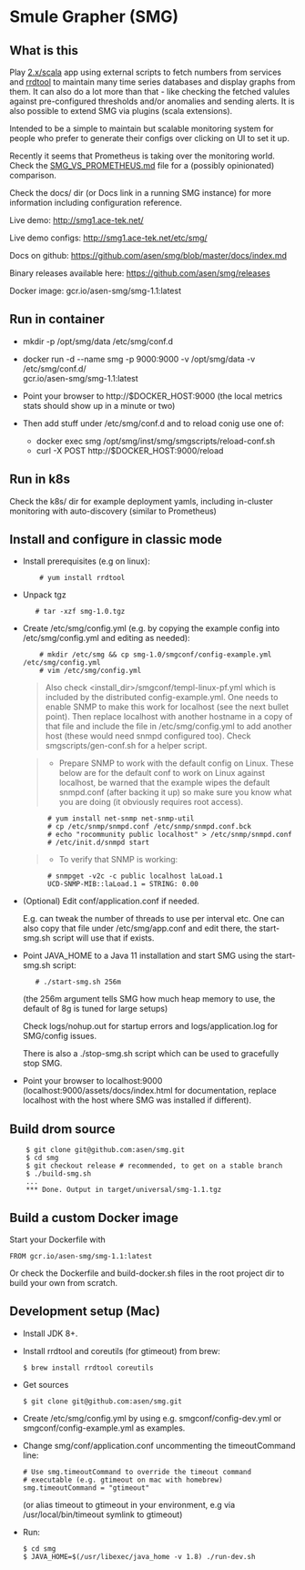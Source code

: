 # Smule Grapher (SMG)

## What is this

Play [2.x/scala](https://www.playframework.com/) app using external 
scripts to fetch numbers from services and [rrdtool](http://oss.oetiker.ch/rrdtool/) 
to maintain many time series databases and display graphs from them. 
It can also do a lot more than that - like checking the fetched valules 
against pre-configured thresholds and/or anomalies and sending alerts. 
It is also possible to extend SMG via plugins (scala extensions).

Intended to be a simple to maintain but scalable monitoring system for 
people who prefer to generate their configs over clicking on UI to set 
it up.

Recently it seems that Prometheus is taking over the monitoring world. 
Check the [SMG_VS_PROMETHEUS.md](SMG_VS_PROMETHEUS.md) file for a 
(possibly opinionated) comparison. 

Check the docs/ dir (or Docs link in a running SMG instance) for more 
information including configuration reference.

Live demo: http://smg1.ace-tek.net/

Live demo configs: http://smg1.ace-tek.net/etc/smg/

Docs on github: https://github.com/asen/smg/blob/master/docs/index.md

Binary releases available here: https://github.com/asen/smg/releases

Docker image: gcr.io/asen-smg/smg-1.1:latest

## Run in container

* mkdir -p /opt/smg/data /etc/smg/conf.d

* docker run -d --name smg -p 9000:9000 -v /opt/smg/data -v /etc/smg/conf.d/ \
    gcr.io/asen-smg/smg-1.1:latest

* Point your browser to http://$DOCKER_HOST:9000 (the local metrics stats should
show up in a minute or two)

* Then add stuff under /etc/smg/conf.d and to reload conig use one of:
  * docker exec smg /opt/smg/inst/smg/smgscripts/reload-conf.sh
  * curl -X POST http://$DOCKER_HOST:9000/reload

## Run in k8s

Check the k8s/ dir for example deployment yamls, including in-cluster monitoring
with auto-discovery (similar to Prometheus)

## Install and configure in classic mode

* Install prerequisites (e.g on linux):

    ```
        # yum install rrdtool
    ```

* Unpack tgz

    ```
       # tar -xzf smg-1.0.tgz
    ```
 
* Create /etc/smg/config.yml (e.g. by copying the example config into 
/etc/smg/config.yml and editing as needed):

    ```
        # mkdir /etc/smg && cp smg-1.0/smgconf/config-example.yml /etc/smg/config.yml
        # vim /etc/smg/config.yml
    ```
  
    > Also check \<install_dir\>/smgconf/templ-linux-pf.yml which is 
included by the distributed config-example.yml. One needs to enable 
SNMP to make this work for localhost (see the next bullet point). Then 
replace localhost with another hostname in a copy of that file and 
include the file in /etc/smg/config.yml to add another host (these would 
need snmpd configured too). Check smgscripts/gen-conf.sh for a helper
script.

    > * Prepare SNMP to work with the default config on Linux.
These below are for the default conf to work on Linux against localhost,
be warned that the example wipes the default snmpd.conf (after backing 
it up) so make sure you know what you are doing (it obviously requires 
root access).

    ```
          # yum install net-snmp net-snmp-util
          # cp /etc/snmp/snmpd.conf /etc/snmp/snmpd.conf.bck
          # echo "rocommunity public localhost" > /etc/snmp/snmpd.conf
          # /etc/init.d/snmpd start
    ```
    
    > * To verify that SNMP is working:
    
    ```      
          # snmpget -v2c -c public localhost laLoad.1
          UCD-SNMP-MIB::laLoad.1 = STRING: 0.00
    ```

* (Optional) Edit conf/application.conf if needed.

    E.g. can tweak the number of threads to use per interval etc. 
One can also copy that file under /etc/smg/app.conf and edit there, the 
start-smg.sh script will use that if exists.

* Point JAVA_HOME to a Java 11 installation and start SMG using the 
start-smg.sh script:

    ```
       # ./start-smg.sh 256m
    ```

    (the 256m argument tells SMG how much heap memory to use, the default 
of 8g is tuned for large setups)

    Check logs/nohup.out for startup errors and logs/application.log for 
SMG/config issues.

    There is also a ./stop-smg.sh script which can be used to gracefully 
stop SMG.

* Point your browser to localhost:9000 (localhost:9000/assets/docs/index.html 
for documentation, replace localhost with the host where SMG was 
installed if different).

## Build drom source

```
    $ git clone git@github.com:asen/smg.git
    $ cd smg
    $ git checkout release # recommended, to get on a stable branch
    $ ./build-smg.sh
    ...
    *** Done. Output in target/universal/smg-1.1.tgz
```

## Build a custom Docker image

Start your Dockerfile with

    FROM gcr.io/asen-smg/smg-1.1:latest

Or check the Dockerfile and build-docker.sh files in the root project dir to build your own from scratch.

## Development setup (Mac)

* Install JDK 8+.

* Install rrdtool and coreutils (for gtimeout) from brew:

    ```
    $ brew install rrdtool coreutils
    ```

* Get sources

    ```
    $ git clone git@github.com:asen/smg.git
    ```

* Create /etc/smg/config.yml by using e.g. smgconf/config-dev.yml or
smgconf/config-example.yml as examples.

* Change smg/conf/application.conf uncommenting the timeoutCommand line:

    ```
    # Use smg.timeoutCommand to override the timeout command
    # executable (e.g. gtimeout on mac with homebrew)
    smg.timeoutCommand = "gtimeout"
    ```

    (or alias timeout to gtimeout in your environment, e.g
    via /usr/local/bin/timeout symlink to gtimeout)

* Run:
    ```
    $ cd smg
    $ JAVA_HOME=$(/usr/libexec/java_home -v 1.8) ./run-dev.sh
    ```
